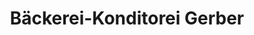 ---
title: "Bäckerei-Konditorei Gerber"
url: /riehen/baeckerei-konditorei-gerber/
shop: Bäckerei
---